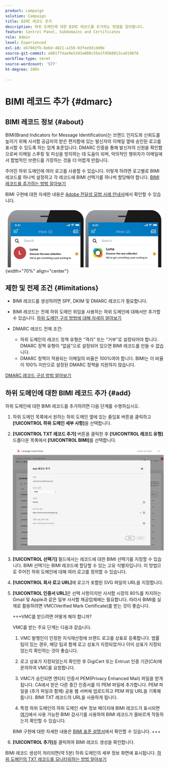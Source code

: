 ```yaml
---
product: campaign
solution: Campaign
title: BIMI 레코드 추가
description: 하위 도메인에 대한 BIMI 레코드를 추가하는 방법을 알아봅니다.
feature: Control Panel, Subdomains and Certificates
role: Admin
level: Experienced
exl-id: eb7863fb-6e6d-4821-a156-03fee03cdd0e
source-git-commit: e601f74ae9e53d3a008c55e1fd568013ca0196f8
workflow-type: tm+mt
source-wordcount: '577'
ht-degree: 100%

---
```


# BIMI 레코드 추가 {#dmarc}

## BIMI 레코드 정보 {#about}

BIMI(Brand Indicators for Message Identification)는 브랜드 인지도와 신뢰도를 높이기 위해 사서함 공급자의 받은 편지함에 있는 발신자의 이메일 옆에 승인된 로고를 표시할 수 있도록 하는 업계 표준입니다. DMARC 인증을 통해 발신자의 신원을 확인함으로써 이메일 스푸핑 및 피싱을 방지하는 데 도움이 되며, 악의적인 행위자가 이메일에서 합법적인 브랜드를 가장하는 것을 더 어렵게 만듭니다.

주어진 하위 도메인에 여러 로고를 사용할 수 있습니다. 이렇게 하려면 로고별로 BIMI 레코드를 하나씩 설정하고 각 레코드에 BIMI 선택기를 하나씩 할당해야 합니다. [BIMI 레코드를 추가하는 방법 알아보기](#add)

BIMI 구현에 대한 자세한 내용은 [Adobe 전달성 모범 사례 안내서](https://experienceleague.adobe.com/docs/deliverability-learn/deliverability-best-practice-guide/additional-resources/technotes/implement-bimi.html?lang=ko)에서 확인할 수 있습니다.

![](assets/bimi-example.png){width="70%" align="center"}

## 제한 및 전제 조건 {#limitations}

* BIMI 레코드를 생성하려면 SPF, DKIM 및 DMARC 레코드가 필요합니다.
* BIMI 레코드는 전체 하위 도메인 위임을 사용하는 하위 도메인에 대해서만 추가할 수 있습니다. [하위 도메인 구성 방법에 대해 자세히 알아보기](subdomains-branding.md#subdomain-delegation-methods)
* DMARC 레코드 전제 조건:

   * 하위 도메인의 레코드 정책 유형은 “격리” 또는 “거부”로 설정되어야 합니다. DMARC 정책 유형이 “없음”으로 설정되어 있으면 BIMI 레코드를 만들 수 없습니다.
   * DMARC 정책이 적용되는 이메일의 비율은 100%여야 합니다. BIMI는 이 비율이 100% 미만으로 설정된 DMARC 정책을 지원하지 않습니다.

[DMARC 레코드 구성 방법 알아보기](dmarc.md)

## 하위 도메인에 대한 BIMI 레코드 추가 {#add}

하위 도메인에 대한 BIMI 레코드를 추가하려면 다음 단계를 수행하십시오.

1. 하위 도메인 목록에서 원하는 하위 도메인 옆에 있는 줄임표 버튼을 클릭하고 **[!UICONTROL 하위 도메인 세부 사항]**&#x200B;을 선택합니다.

1. **[!UICONTROL TXT 레코드 추가]** 버튼을 클릭한 후 **[!UICONTROL 레코드 유형]** 드롭다운 목록에서 **[!UICONTROL BIMI]**&#x200B;를 선택합니다.

   ![](assets/bimi-add.png)

1. **[!UICONTROL 선택기]** 필드에서는 레코드에 대한 BIMI 선택기를 지정할 수 있습니다. BIMI 선택기는 BIMI 레코드에 할당할 수 있는 고유 식별자입니다. 이 방법으로 주어진 하위 도메인에 대해 여러 로고를 정의할 수 있습니다.

1. **[!UICONTROL 회사 로고 URL]**&#x200B;에 로고가 포함된 SVG 파일의 URL을 지정합니다.

1. **[!UICONTROL 인증서 URL]**&#x200B;은 선택 사항이지만 사서함 시장의 80%를 차지하는 Gmail 및 Apple과 같은 일부 사서함 제공업체에는 필요합니다. 따라서 BIMI를 실제로 활용하려면 VMC(Verified Mark Certificate)를 받는 것이 좋습니다.

   +++VMC를 받으려면 어떻게 해야 합니까?

   VMC를 받는 주요 단계는 다음과 같습니다.

   1. VMC 발행인이 인정한 지식재산청에 브랜드 로고를 상표로 등록합니다. 법률 팀이 있는 경우, 해당 팀과 함께 로고 상표가 지정되었거나 이미 상표가 지정되었는지 확인하는 것이 좋습니다.

   1. 로고 상표가 지정되었는지 확인한 후 DigiCert 또는 Entrust 인증 기관(CA)에 문의하여 VMC를 요청합니다.

   1. VMC가 승인되면 엔티티 인증서 PEM(Privacy Enhanced Mail) 파일을 받게 됩니다. CA에서 받은 다른 중간 인증서를 이 PEM 파일에 추가합니다. PEM 파일을 (추가 파일과 함께) 공용 웹 서버에 업로드하고 PEM 파일 URL을 기록해 둡니다. BIMI TXT 레코드의 URL을 사용하게 됩니다.

   1. 특정 하위 도메인의 하위 도메인 세부 정보 페이지에 BIMI 레코드가 표시되면 [여기](https://bimigroup.org/bimi-generator/)에서 사용 가능한 BIMI 검사기를 사용하여 BIMI 레코드가 올바르게 작동하는지 확인할 수 있습니다.

   BIMI 구현에 대한 자세한 내용은 [BIMI 표준 설명서](https://bimigroup.org/implementation-guide/)에서 확인할 수 있습니다.
+++

1. **[!UICONTROL 추가]**&#x200B;를 클릭하여 BIMI 레코드 생성을 확인합니다.

BIMI 레코드 생성이 처리되면(약 5분) 하위 도메인의 세부 정보 화면에 표시됩니다. [하위 도메인의 TXT 레코드를 모니터링하는 방법 알아보기](gs-txt-records.md#monitor)

